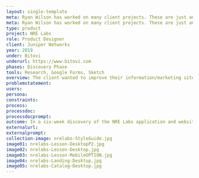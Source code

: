 ```yaml
---
layout: single-template
meta: Ryan Wilson has worked on many client projects. These are just an example of some of the excellent product design work that he could do on your project.
meta: Ryan Wilson has worked on many client projects. These are just an example of some of the excellent product design work that he could do on your project.
type: product
project: NRE Labs
role: Product Designer
client: Juniper Networks
year: 2019
under: Bitovi
underurl: https://www.bitovi.com
phases: Discovery Phase
tools: Research, Google Forms, Sketch
overview: The client wanted to improve their information/marketing site as well their application, an existing product that helps users train to be Network Reliability Engineers (NREs). We engaged with the client starting with a Discovery phase, documented here. <br><br> We performed user interviews, two different heuristic analysis, a user flow review, an aesthetic review, and a responsive design audit.
problemstatement:
users:
persona:
constraints:
process:
processdoc:
processdocprompt:
outcome: In a six-week discovery of the NRE Labs application and website were able to come back with an actionable list of requirements to for a refinement phase, including 40+ points for refining the product in the next phase, high-level website design concepts and aesthetic design requirements including a basic style guide, identifying the need for an in-depth accessibility (a11y) review, issues and solutions for fixing the website responsive design, a strong recommendation for performance improvements, and recommendations for improvements of the training app - including concepts for a mobile training layout.
externalurl:
externalprompt:
collection-image: nrelabs-StyleGuide.jpg
image01: nrelabs-Lesson-DesktopP2.jpg
image02: nrelabs-Lesson-Desktop.jpg
image03: nrelabs-Lesson-MobileOPTION.jpg
image04: nrelabs-Landing-Desktop.jpg
image05: nrelabs-Catalog-Desktop.jpg
---
```

